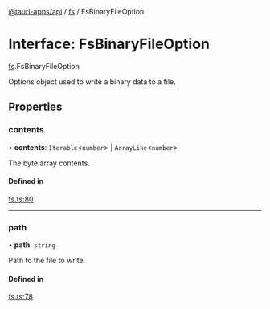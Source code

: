 [@tauri-apps/api](../index.md) / [fs](../modules/fs.md) / FsBinaryFileOption

# Interface: FsBinaryFileOption

[fs](../modules/fs.md).FsBinaryFileOption

Options object used to write a binary data to a file.

## Properties

### contents

• **contents**: `Iterable`<`number`\> \| `ArrayLike`<`number`\>

The byte array contents.

#### Defined in

[fs.ts:80](https://github.com/tauri-apps/tauri/blob/fe0cfea/tooling/api/src/fs.ts#L80)

___

### path

• **path**: `string`

Path to the file to write.

#### Defined in

[fs.ts:78](https://github.com/tauri-apps/tauri/blob/fe0cfea/tooling/api/src/fs.ts#L78)
